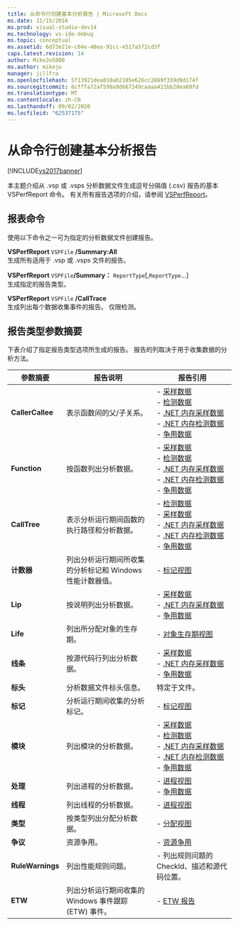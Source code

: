 ```yaml
---
title: 从命令行创建基本分析报告 | Microsoft Docs
ms.date: 11/15/2016
ms.prod: visual-studio-dev14
ms.technology: vs-ide-debug
ms.topic: conceptual
ms.assetid: 6d73e21e-c04e-48ea-91cc-e517a5f2cd3f
caps.latest.revision: 14
author: MikeJo5000
ms.author: mikejo
manager: jillfra
ms.openlocfilehash: 5f13921dea810ab2185e626cc2889f339d9d174f
ms.sourcegitcommit: 6cfffa72af599a9d667249caaaa411bb28ea69fd
ms.translationtype: MT
ms.contentlocale: zh-CN
ms.lasthandoff: 09/02/2020
ms.locfileid: "62537175"
---
```

# <a name="creating-basic-profiling-reports-from-the-command-line"></a>从命令行创建基本分析报告
[!INCLUDE[vs2017banner](../includes/vs2017banner.md)]

本主题介绍从 .vsp 或 .vsps 分析数据文件生成逗号分隔值 (.csv) 报告的基本 VSPerfReport 命令。 有关所有报告选项的介绍，请参阅 [VSPerfReport](../profiling/vsperfreport.md)。  
  
## <a name="report-commands"></a>报表命令  
 使用以下命令之一可为指定的分析数据文件创建报告。  
  
 **VSPerfReport** `VSPFile` **/Summary:All**  
 生成所有适用于 .vsp 或 .vsps 文件的报告。  
  
 **VSPerfReport** `VSPFile`**/Summary：** `ReportType`[,`ReportType`...]  
 生成指定的报告类型。  
  
 **VSPerfReport** `VSPFile` **/CallTrace**  
 生成列出每个数据收集事件的报告。 仅限检测。  
  
## <a name="summary-report-type-parameters"></a>报告类型参数摘要  
 下表介绍了指定报告类型选项所生成的报告。 报告的列取决于用于收集数据的分析方法。  
  
|参数摘要|报告说明|报告引用|  
|-----------------------|------------------------|----------------------|  
|**CallerCallee**|表示函数间的父/子关系。|-   [采样数据](../profiling/caller-callee-view-sampling-data.md)<br />-   [检测数据](../profiling/caller-callee-view-instrumentation-data.md)<br />-   [.NET 内存采样数据](../profiling/caller-callee-view-dotnet-memory-sampling-data.md)<br />-   [.NET 内存检测数据](../profiling/caller-callee-view-net-memory-instrumentation-data.md)<br />-   [争用数据](../profiling/caller-callee-view-contention-data.md)|  
|**Function**|按函数列出分析数据。|-   [采样数据](../profiling/functions-view-sampling-data.md)<br />-   [检测数据](../profiling/functions-view-instrumentation-data.md)<br />-   [.NET 内存采样数据](../profiling/functions-view-dotnet-memory-sampling-data.md)<br />-   [.NET 内存检测数据](../profiling/functions-view-dotnet-memory-instrumentation-data.md)<br />-   [争用数据](../profiling/functions-view-contention-data.md)|  
|**CallTree**|表示分析运行期间函数的执行路径和分析数据。|-   [检测数据](../profiling/call-tree-view-instrumentation-data.md)<br />-   [采样数据](../profiling/call-tree-view-sampling-data.md)<br />-   [.NET 内存采样数据](../profiling/call-tree-view-dotnet-memory-sampling-data.md)<br />-   [.NET 内存检测数据](../profiling/call-tree-view-dotnet-memory-instrumentation-data.md)<br />-   [争用数据](../profiling/call-tree-view-contention-data.md)|  
|**计数器**|列出分析运行期间所收集的分析标记和 Windows 性能计数器值。|-   [标记视图](../profiling/marks-view.md)|  
|**Lip**|按说明列出分析数据。|-   [采样数据](../profiling/instruction-pointers-ips-view-sampling-data.md)<br />-   [.NET 内存采样数据](../profiling/instruction-pointers-ips-view-dotnet-memory-sampling-data.md)<br />-   [争用数据](../profiling/instruction-pointers-ips-view-contention-data.md)|  
|**Life**|列出所分配对象的生存期。|-   [对象生存期视图](../profiling/object-lifetime-view.md)|  
|**线条**|按源代码行列出分析数据。|-   [采样数据](../profiling/lines-view-sampling-data.md)<br />-   [.NET 内存采样数据](../profiling/lines-view-dotnet-memory-sampling-data.md)<br />-   [争用数据](../profiling/lines-view-contention-data.md)|  
|**标头**|分析数据文件标头信息。|特定于文件。|  
|**标记**|分析运行期间收集的分析标记。|-   [标记视图](../profiling/marks-view.md)|  
|**模块**|列出模块的分析数据。|-   [采样数据](../profiling/modules-view-sampling-data.md)<br />-   [检测数据](../profiling/modules-view-instrumentation-data.md)<br />-   [.NET 内存采样数据](../profiling/modules-view-dotnet-memory-sampling-data.md)<br />-   [.NET 内存检测数据](../profiling/modules-view-dotnet-memory-instrumentation-data.md)<br />-   [争用数据](../profiling/modules-view-contention-data.md)|  
|**处理**|列出进程的分析数据。|-   [进程视图](../profiling/process-view.md)<br />-   [争用数据](../profiling/process-view-contention-data.md)|  
|**线程**|列出线程的分析数据。|-   [进程视图](../profiling/process-view.md)|  
|**类型**|按类型列出分配分析数据。|-   [分配视图](../profiling/dotnet-memory-allocations-view.md)|  
|**争议**|资源争用。|-   [资源争用](../profiling/resource-contentions-view-contention-data.md)|  
|**RuleWarnings**|列出性能规则问题。|-   列出规则问题的 CheckId、描述和源代码位置。|  
|**ETW**|列出分析运行期间收集的 Windows 事件跟踪 (ETW) 事件。|-   [ETW 报告](../profiling/event-tracing-for-windows-etw-report.md)|
